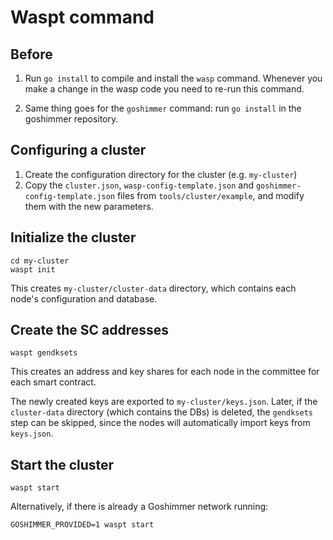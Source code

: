 # Waspt command

## Before

1. Run `go install` to compile and install the `wasp` command. Whenever
   you make a change in the wasp code you need to re-run this command.

2. Same thing goes for the `goshimmer` command: run `go install` in the
   goshimmer repository.

## Configuring a cluster

1. Create the configuration directory for the cluster (e.g. `my-cluster`)
2. Copy the `cluster.json`, `wasp-config-template.json` and
   `goshimmer-config-template.json` files from
   `tools/cluster/example`, and modify them with the new parameters.

## Initialize the cluster

	cd my-cluster
	waspt init

This creates `my-cluster/cluster-data` directory, which contains each
node's configuration and database.

## Create the SC addresses

	waspt gendksets

This creates an address and key shares for each node in the committee
for each smart contract.

The newly created keys are exported to `my-cluster/keys.json`.
Later, if the `cluster-data` directory (which contains the DBs) is
deleted, the `gendksets` step can be skipped, since the nodes will
automatically import keys from `keys.json`.

## Start the cluster

	waspt start

Alternatively, if there is already a Goshimmer network running:

```
GOSHIMMER_PROVIDED=1 waspt start
```
